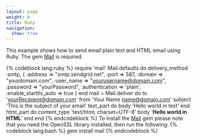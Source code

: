 ```yaml
---
layout: page
weight: 0
title: Ruby
navigation:
  show: true
---
```


This example shows how to send email plain text and HTML email using Ruby. The gem [Mail](https://github.com/mikel/mail) is required.

{% codeblock lang:ruby %} require 'mail' Mail.defaults do delivery_method :smtp, { :address =\> "smtp.sendgrid.net", :port =\> 587, :domain =\> "yourdomain.com", :user_name =\> "yourusername@domain.com", :password =\> "yourPassword", :authentication =\> 'plain', :enable_starttls_auto =\> true } end mail = Mail.deliver do to 'yourRecipient@domain.com' from 'Your Name <name@domain.com>' subject 'This is the subject of your email' text_part do body 'Hello world in text' end html_part do content_type 'text/html; charset=UTF-8' body '**Hello world in HTML**' end end {% endcodeblock %} To install the [Mail](https://github.com/mikel/mail) gem please note that you need the OpenSSL library installed, then run the following: {% codeblock lang:bash %} gem install mail {% endcodeblock %}
